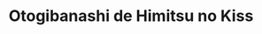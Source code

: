 --- 
title: "Otogibanashi de Himitsu no Kiss"
publishdate: "2019-4-7T16:48:46+02:00"
src: "https://365manga.net/manga/otogibanashi-de-himitsu-no-kiss"
image: "https://data.365manga.net/images/thumbnails/24234-otogibanashi-de-himitsu-no-kiss.jpg"
description: "From Intercross: The moment that Rio opens a book that she found by chance, she gets sucked into another world. There she meets a guy that she sees in her dream every night. His name is Tsukishiro. He's a magician who controls the story world, and his mission is to take a 'princess' from the outside world there. He asks Rio to be act as the princess and complete the…"
---